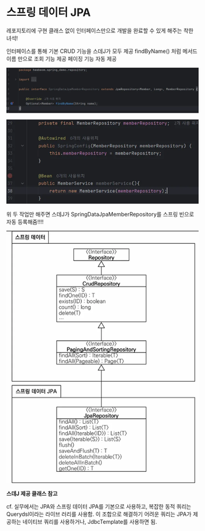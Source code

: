 # 스프링 데이터 JPA
레포지토리에 구현 클래스 없이 인터페이스만으로 개발을 완료할 수 있게 해주는 착한 녀석!

인터페이스를 통해 기본 CRUD 기능을 스데J가 모두 제공
findByName() 처럼 메서드 이름 만으로 조회 기능 제공
페이징 기능 자동 제공

![alt text](image-19.png)

![alt text](image-20.png)

위 두 작업만 해주면 스데J가 SpringDataJpaMemberRepository를 스프링 빈으로 자동 등록해줌!!!!

![alt text](image-21.png)

**스데J 제공 클래스 참고**

cf. 실무에서는 JPA와 스프링 데이터 JPA를 기본으로 사용하고, 복잡한 동적 쿼리는 Querydsl이라는 라이브
러리를 사용함. 이 조합으로 해결하기 어려운 쿼리는 JPA가 제공하는 네이티브 쿼리를 사용하거나, JdbcTemplate를 사용하면 됨.